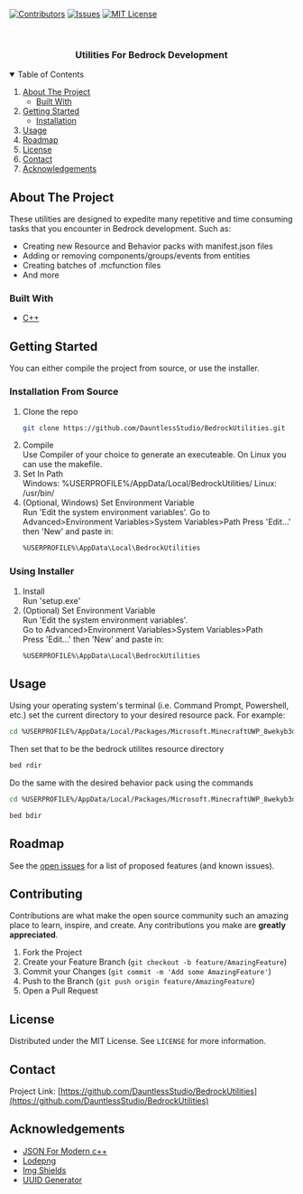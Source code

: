 <!--
*** Thanks for checking out the Best-README-Template. If you have a suggestion
*** that would make this better, please fork the repo and create a pull request
*** or simply open an issue with the tag "enhancement".
*** Thanks again! Now go create something AMAZING! :D
-->



<!-- PROJECT SHIELDS -->
<!--
*** I'm using markdown "reference style" links for readability.
*** Reference links are enclosed in brackets [ ] instead of parentheses ( ).
*** See the bottom of this document for the declaration of the reference variables
*** for contributors-url, forks-url, etc. This is an optional, concise syntax you may use.
*** https://www.markdownguide.org/basic-syntax/#reference-style-links
-->
[![Contributors][contributors-shield]][contributors-url]
[![Issues][issues-shield]][issues-url]
[![MIT License][license-shield]][license-url]


<!-- PROJECT LOGO -->
<br />
<p align="center">
  <a href="https://github.com/DauntlessStudio/BedrockUtilities">
  </a>
  <h3 align="center">Utilities For Bedrock Development</h3>
</p>



<!-- TABLE OF CONTENTS -->
<details open="open">
  <summary>Table of Contents</summary>
  <ol>
    <li>
      <a href="#about-the-project">About The Project</a>
      <ul>
        <li><a href="#built-with">Built With</a></li>
      </ul>
    </li>
    <li>
      <a href="#getting-started">Getting Started</a>
      <ul>
        <li><a href="#installation">Installation</a></li>
      </ul>
    </li>
    <li><a href="#usage">Usage</a></li>
    <li><a href="#roadmap">Roadmap</a></li>
    <li><a href="#license">License</a></li>
    <li><a href="#contact">Contact</a></li>
    <li><a href="#acknowledgements">Acknowledgements</a></li>
  </ol>
</details>



<!-- ABOUT THE PROJECT -->
## About The Project

These utilities are designed to expedite many repetitive and time consuming tasks that you encounter in Bedrock development. Such as:
* Creating new Resource and Behavior packs with manifest.json files
* Adding or removing components/groups/events from entities
* Creating batches of .mcfunction files
* And more

### Built With

* [C++](https://www.cplusplus.com/)



<!-- GETTING STARTED -->
## Getting Started

You can either compile the project from source, or use the installer.

### Installation From Source

1. Clone the repo
   ```sh
   git clone https://github.com/DauntlessStudio/BedrockUtilities.git
   ```
2. Compile  
   Use Compiler of your choice to generate an executeable. On Linux you can use the makefile.
3. Set In Path  
   Windows: %USERPROFILE%/AppData/Local/BedrockUtilities/
   Linux: /usr/bin/
4. (Optional, Windows) Set Environment Variable  
   Run 'Edit the system environment variables'.
   Go to Advanced>Environment Variables>System Variables>Path
   Press 'Edit...' then 'New' and paste in:
   ```sh
   %USERPROFILE%\AppData\Local\BedrockUtilities
   ```

### Using Installer
1. Install  
   Run 'setup.exe'
2. (Optional) Set Environment Variable  
   Run 'Edit the system environment variables'.  
   Go to Advanced>Environment Variables>System Variables>Path  
   Press 'Edit...' then 'New' and paste in:
   ```sh
   %USERPROFILE%\AppData\Local\BedrockUtilities
   ```

<!-- USAGE EXAMPLES -->
## Usage

Using your operating system's terminal (i.e. Command Prompt, Powershell, etc.) set the current directory to your desired resource pack. For example:
```sh
cd %USERPROFILE%/AppData/Local/Packages/Microsoft.MinecraftUWP_8wekyb3d8bbwe/LocalState/games/com.mojang/development_resource_packs/<target-pack>
```
Then set that to be the bedrock utilites resource directory
```sh
bed rdir
```
Do the same with the desired behavior pack using the commands
```sh
cd %USERPROFILE%/AppData/Local/Packages/Microsoft.MinecraftUWP_8wekyb3d8bbwe/LocalState/games/com.mojang/development_behavior_packs/<target-pack>
```
```sh
bed bdir
```


<!-- ROADMAP -->
## Roadmap

See the [open issues](https://github.com/DauntlessStudio/BedrockUtilities/issues) for a list of proposed features (and known issues).



<!-- CONTRIBUTING -->
## Contributing

Contributions are what make the open source community such an amazing place to learn, inspire, and create. Any contributions you make are **greatly appreciated**.

1. Fork the Project
2. Create your Feature Branch (`git checkout -b feature/AmazingFeature`)
3. Commit your Changes (`git commit -m 'Add some AmazingFeature'`)
4. Push to the Branch (`git push origin feature/AmazingFeature`)
5. Open a Pull Request



<!-- LICENSE -->
## License

Distributed under the MIT License. See `LICENSE` for more information.



<!-- CONTACT -->
## Contact

Project Link: [https://github.com/DauntlessStudio/BedrockUtilities](https://github.com/DauntlessStudio/BedrockUtilities)



<!-- ACKNOWLEDGEMENTS -->
## Acknowledgements
* [JSON For Modern c++](https://github.com/nlohmann/json)
* [Lodepng](https://github.com/lvandeve/lodepng)
* [Img Shields](https://shields.io)
* [UUID Generator](https://github.com/mariusbancila/stduuid)




<!-- MARKDOWN LINKS & IMAGES -->
<!-- https://www.markdownguide.org/basic-syntax/#reference-style-links -->
[contributors-shield]: https://img.shields.io/github/contributors/DauntlessStudio/BedrockUtilities.svg?style=for-the-badge
[contributors-url]: https://github.com/DauntlessStudio/BedrockUtilities/graphs/contributors
[forks-shield]: https://img.shields.io/github/forks/DauntlessStudio/BedrockUtilities.svg?style=for-the-badge
[forks-url]: https://github.com/DauntlessStudio/BedrockUtilities/network/members
[stars-shield]: https://img.shields.io/github/stars/DauntlessStudio/BedrockUtilities.svg?style=for-the-badge
[stars-url]: https://github.com/DauntlessStudio/BedrockUtilities/stargazers
[issues-shield]: https://img.shields.io/github/issues/DauntlessStudio/BedrockUtilities.svg?style=for-the-badge
[issues-url]: https://github.com/DauntlessStudio/BedrockUtilities/issues
[license-shield]: https://img.shields.io/badge/LICENSE-MIT-brightgreen?style=for-the-badge
[license-url]: https://github.com/othneildrew/DauntlessStudio/BedrockUtilities/master/LICENSE.txt
